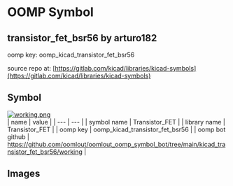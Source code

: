 # OOMP Symbol  
## transistor_fet_bsr56  by arturo182  
  
oomp key: oomp_kicad_transistor_fet_bsr56  
  
source repo at: [https://gitlab.com/kicad/libraries/kicad-symbols](https://gitlab.com/kicad/libraries/kicad-symbols)  
## Symbol  
  
[![working.png](working_600.png)](working.png)  
| name | value | 
| --- | --- | 
| symbol name | Transistor_FET | 
| library name | Transistor_FET | 
| oomp key | oomp_kicad_transistor_fet_bsr56 | 
| oomp bot github | https://github.com/oomlout/oomlout_oomp_symbol_bot/tree/main/kicad_transistor_fet_bsr56/working | 
## Images  
